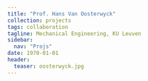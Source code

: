 ```yaml
---
title: "Prof. Hans Van Oosterwyck"
collection: projects
tags: collaboration
tagline: Mechanical Engineering, KU Leuven
sidebar:
  nav: "Projs"
date: 1970-01-01
header:
  teaser: oosterwyck.jpg
---
```

